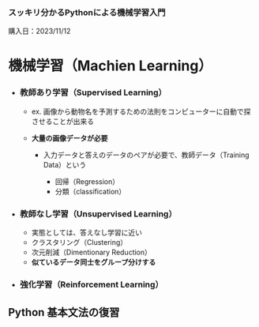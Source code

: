 ### スッキリ分かるPythonによる機械学習入門
購入日：2023/11/12

# 機械学習（Machien Learning）
- ### 教師あり学習（Supervised Learning）
    - ex. 画像から動物名を予測するための法則をコンピューターに自動で探させることが出来る

    - **大量の画像データが必要**
        - 入力データと答えのデータのペアが必要で、教師データ（Training Data）という

            - 回帰（Regression）
            - 分類（classification）


- ### 教師なし学習（Unsupervised Learning）
    - 実態としては、答えなし学習に近い
    - クラスタリング（Clustering）
    - 次元削減（Dimentionary Reduction）
    - **似ているデータ同士をグループ分けする**

- ### 強化学習（Reinforcement Learning）




    

## Python 基本文法の復習